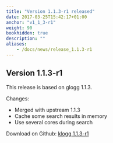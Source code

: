 ```yaml
---
title: "Version 1.1.3-r1 released"
date: 2017-03-25T15:42:17+01:00
anchor: "v1_1_3-r1"
weight: 90
bookhidden: true
description: ""
aliases:
    - /docs/news/release_1.1.3-r1
---
```


## Version 1.1.3-r1

This release is based on glogg 1.1.3.

Changes:

 - Merged with upstream 1.1.3
 - Cache some search results in memory
 - Use several cores during search

Download on Github: [klogg 1.1.3-r1](https://github.com/variar/klogg/releases/tag/v1.1.3_r1)
<!--more--> 